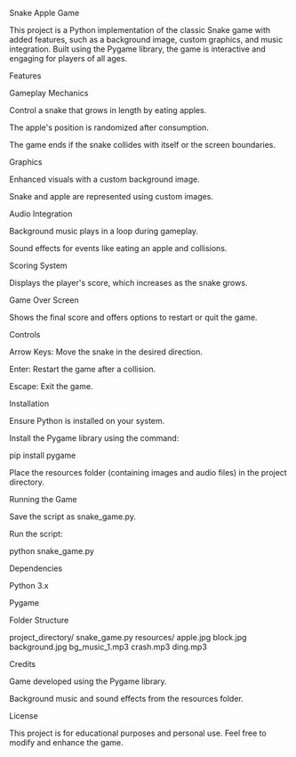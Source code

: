 Snake Apple Game

This project is a Python implementation of the classic Snake game with added features, such as a background image, custom graphics, and music integration. Built using the Pygame library, the game is interactive and engaging for players of all ages.

Features

Gameplay Mechanics

Control a snake that grows in length by eating apples.

The apple's position is randomized after consumption.

The game ends if the snake collides with itself or the screen boundaries.

Graphics

Enhanced visuals with a custom background image.

Snake and apple are represented using custom images.

Audio Integration

Background music plays in a loop during gameplay.

Sound effects for events like eating an apple and collisions.

Scoring System

Displays the player's score, which increases as the snake grows.

Game Over Screen

Shows the final score and offers options to restart or quit the game.

Controls

Arrow Keys: Move the snake in the desired direction.

Enter: Restart the game after a collision.

Escape: Exit the game.

Installation

Ensure Python is installed on your system.

Install the Pygame library using the command:

pip install pygame

Place the resources folder (containing images and audio files) in the project directory.

Running the Game

Save the script as snake_game.py.

Run the script:

python snake_game.py

Dependencies

Python 3.x

Pygame

Folder Structure

project_directory/
    snake_game.py
    resources/
        apple.jpg
        block.jpg
        background.jpg
        bg_music_1.mp3
        crash.mp3
        ding.mp3

Credits

Game developed using the Pygame library.

Background music and sound effects from the resources folder.

License

This project is for educational purposes and personal use. Feel free to modify and enhance the game.

